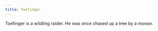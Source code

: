 ```yaml
---
title: Toefinger
---
```


Toefinger is a wildling raider. He was once chased up a tree by a moose.


